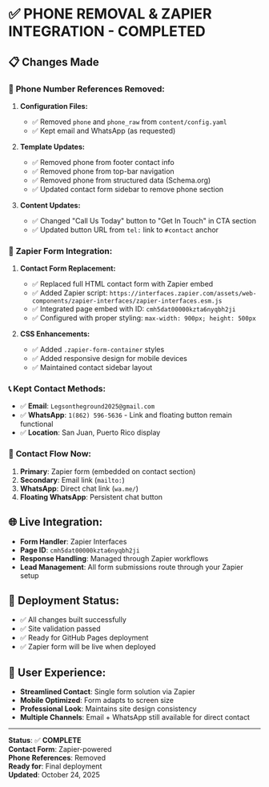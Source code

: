 # ✅ PHONE REMOVAL & ZAPIER INTEGRATION - COMPLETED

## 📋 Changes Made

### 🚫 **Phone Number References Removed:**

1. **Configuration Files:**
   - ✅ Removed `phone` and `phone_raw` from `content/config.yaml`
   - ✅ Kept email and WhatsApp (as requested)

2. **Template Updates:**
   - ✅ Removed phone from footer contact info
   - ✅ Removed phone from top-bar navigation  
   - ✅ Removed phone from structured data (Schema.org)
   - ✅ Updated contact form sidebar to remove phone section

3. **Content Updates:**
   - ✅ Changed "Call Us Today" button to "Get In Touch" in CTA section
   - ✅ Updated button URL from `tel:` link to `#contact` anchor

### 🔧 **Zapier Form Integration:**

1. **Contact Form Replacement:**
   - ✅ Replaced full HTML contact form with Zapier embed
   - ✅ Added Zapier script: `https://interfaces.zapier.com/assets/web-components/zapier-interfaces/zapier-interfaces.esm.js`
   - ✅ Integrated page embed with ID: `cmh5dat00000kzta6nyqbh2ji`
   - ✅ Configured with proper styling: `max-width: 900px; height: 500px`

2. **CSS Enhancements:**
   - ✅ Added `.zapier-form-container` styles
   - ✅ Added responsive design for mobile devices
   - ✅ Maintained contact sidebar layout

### 📞 **Kept Contact Methods:**
- ✅ **Email**: `Legsontheground2025@gmail.com`
- ✅ **WhatsApp**: `1(862) 596-5636` - Link and floating button remain functional
- ✅ **Location**: San Juan, Puerto Rico display

### 🎯 **Contact Flow Now:**
1. **Primary**: Zapier form (embedded on contact section)
2. **Secondary**: Email link (`mailto:`)  
3. **WhatsApp**: Direct chat link (`wa.me/`)
4. **Floating WhatsApp**: Persistent chat button

## 🌐 **Live Integration:**
- **Form Handler**: Zapier Interfaces 
- **Page ID**: `cmh5dat00000kzta6nyqbh2ji`
- **Response Handling**: Managed through Zapier workflows
- **Lead Management**: All form submissions route through your Zapier setup

## 🚀 **Deployment Status:**
- ✅ All changes built successfully
- ✅ Site validation passed
- ✅ Ready for GitHub Pages deployment
- ✅ Zapier form will be live when deployed

## 🎨 **User Experience:**
- **Streamlined Contact**: Single form solution via Zapier
- **Mobile Optimized**: Form adapts to screen size  
- **Professional Look**: Maintains site design consistency
- **Multiple Channels**: Email + WhatsApp still available for direct contact

---

**Status**: ✅ **COMPLETE**  
**Contact Form**: Zapier-powered  
**Phone References**: Removed  
**Ready for**: Final deployment  
**Updated**: October 24, 2025